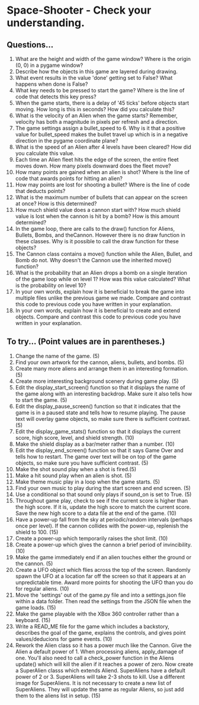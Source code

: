# Space-Shooter - Check your understanding.


## Questions...

1. What are the height and width of the game window? Where is the origin (0, 0) in a pygame window?
2. Describe how the objects in this game are layered during drawing.
3. What event results in the value 'done' getting set to False? What happens when done is False?
4. What key needs to be pressed to start the game? Where is the line of code that detects this key press?
5. When the game starts, there is a delay of '45 ticks' before objects start moving. How long is this in seconds? How did you calculate this?
6. What is the velocity of an Alien when the game starts? Remember, velocity has both a magnitude in pixels per refresh and a direction.
7. The game settings assign a bullet_speed to 6. Why is it that a positive value for bullet_speed makes the bullet travel up which is in a negative direction in the pygame coordinate plane?
8. What is the speed of an Alien after 4 levels have been cleared? How did you calculate this value.
9. Each time an Alien fleet hits the edge of the screen, the entire fleet moves down. How many pixels downward does the fleet move?
10. How many points are gained when an alien is shot? Where is the line of code that awards points for hitting an alien?
11. How may points are lost for shooting a bullet? Where is the line of code that deducts points?
12. What is the maximum number of bullets that can appear on the screen at once? How is this determined?
13. How much shield value does a cannon start with? How much shield value is lost when the cannon is hit by a bomb? How is this amount determined?
14. In the game loop, there are calls to the draw() function for Aliens, Bullets, Bombs, and theCannon. However there is no draw function in these classes. Why is it possible to call the draw function for these objects?
15. The Cannon class contains a move() function while the Alien, Bullet, and Bomb do not. Why doesn't the Cannon use the inherited move() function?
16. What is the probability that an Alien drops a bomb on a single iteration of the game loop while on level 1? How was this value calculated? What is the probability on level 10?
17. In your own words, explain how it is beneficial to break the game into multiple files unlike the previous game we made. Compare and contrast this code to previous code you have written in your explanation.
18. In your own words, explain how it is beneficial to create and extend objects. Compare and contrast this code to previous code you have written in your explanation.


## To try... (Point values are in parentheses.)

1. Change the name of the game. (5)
2. Find your own artwork for the cannon, aliens, bullets, and bombs. (5)
3. Create many more aliens and arrange them in an interesting formation. (5)
4. Create more interesting background scenery during game play. (5)
5. Edit the display_start_screen() function so that it displays the name of the game along with an interesting backdrop. Make sure it also tells how to start the game. (5)
6. Edit the display_pause_screen() function so that it indicates that the game is in a paused state and tells how to resume playing. The pause text will overlay game objects, so make sure there is sufficient contrast. (5)
7. Edit the display_game_stats() function so that it displays the current score, high score, level, and shield strength. (10)
8. Make the shield display as a bar/meter rather than a number. (10)
9. Edit the display_end_screen() function so that it says Game Over and tells how to restart. The game over text will be on top of the game objects, so make sure you have sufficient contrast. (5)
10. Make the shot sound play when a shot is fired.(5)
11. Make a hit sound play when an alien is shot. (5)
12. Make theme music play in a loop when the game starts. (5)
13. Find your own music to play during the start screen and end screen. (5)
14. Use a conditional so that sound only plays if sound_on is set to True. (5)
15. Throughout game play, check to see if the current score is higher than the high score. If it is, update the high score to match the current score. Save the new high score to a data file at the end of the game. (10)
16. Have a power-up fall from the sky at periodic/random intervals (perhaps once per level). If the cannon collides with the power-up, replenish the shield to 100. (15)
17. Create a power-up which temporarily raises the shot limit. (10)
18. Create a power-up which gives the cannon a brief period of invincibility. (10)
19. Make the game immediately end if an alien touches either the ground or the cannon. (5)
20. Create a UFO object which flies across the top of the screen. Randomly spawn the UFO at a location far off the screen so that it appears at an unpredictable time. Award more points for shooting the UFO than you do for regular aliens. (10)
21. Move the 'settings' out of the game.py file and into a settings.json file within a data folder. Then read the settings from the JSON file when the game loads. (15)
22. Make the game playable with the XBox 360 controller rather than a keyboard. (15)
23. Write a READ_ME file for the game which includes a backstory, describes the goal of the game, explains the controls, and gives point values/deducions for game events. (10)
24. Rework the Alien class so it has a power much like the Cannon. Give the Alien a default power of 1. When processing aliens, apply_damage of one. You'll also need to call a check_power function in the Aliens update() which will kill the alien if it reaches a power of zero. Now create a SuperAlien classs which extends Aliend. SuperAliens have a default power of 2 or 3. SuperAliens will take 2-3 shots to kill. Use a different image for SuperAliens. It is not necessary to create a new list of SuperAliens. They will update the same as regular Aliens, so just add them to the aliens list in setup. (15)
